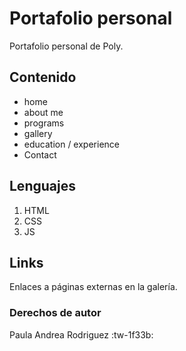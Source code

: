 # Portafolio personal
Portafolio personal de Poly.

## Contenido
- home 
- about me 
- programs 
- gallery 
- education / experience 
- Contact

## Lenguajes
1. HTML
2. CSS 
3. JS

## Links 
Enlaces a páginas externas en la galería.

### Derechos de autor
Paula Andrea Rodriguez :tw-1f33b:
